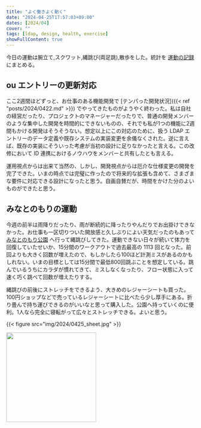 ```yaml
---
title: "よく働きよく動く"
date: "2024-04-25T17:57:03+09:00"
dates: [2024/04]
cover: ""
tags: [ldap, design, health, exercise]
showFullContent: true
---
```


今日の運動は腕立て,スクワット,縄跳び(両足跳),散歩をした。統計を [運動の記録](https://docs.google.com/spreadsheets/d/1bg85QtM-LciUgey8I79uI7vW2PEwsP6TVdeIRVkACBg/edit?usp=sharing) にまとめる。

## ou エントリーの更新対応

ここ2週間ほどずっと、お仕事のある機能開発で [テンパった開発状況]({{< ref "posts/2024/0422.md" >}}) でやってきたものがようやく終わった。私は自社の経営だったり、プロジェクトのマネージャーだったりで、普通の開発メンバーのような集中した開発を時間的にできないものの、それでも私が1つの機能に2週間もかける開発はそうそうない。想定以上にこの対応のために、扱う LDAP エントリーのデータ定義や既存システムの実装変更を余儀なくされた。逆に言えば、既存の実装にそういった考慮が当初の設計に足りなかったと言える。この改修において ID 連携におけるノウハウをメンバーと共有したとも言える。

運用視点からは出来て当然の、しかし、開発視点からは厄介な仕様変更の開発を完了できた。いまの時点では完璧に作ったので将来的な拡張も含めて、さまざまな要件に対応できる設計になったと思う。自画自賛だが、時間をかけた分のよいものができたと思う。

## みなとのもりの運動

今週の前半は雨降りだったり、雨が断続的に降ったりやんだりでお出掛けできなかった。お仕事も一区切りついた開放感と久しぶりによい天気だったのもあって [みなとのもり公園](https://kobe-machiguide.com/park/minatonomori-park/) へ行って縄跳びしてきた。運動できない日々が続いて体力を回復していたせいか、15分間のワークアウトで過去最高の 1113 回となった。前回よりも大きく回数が増えたので、もしかしたら100ほど計測ミスがあるのかもしれない。いまの目標としては15分間で最低800回跳ぶことを想定している。跳んでいるうちにカラダが慣れてきて、ミスしなくなったり、フロー状態に入って速く巧く跳べて回数が増えたりする。

縄跳びの前後にストレッチをできるよう、大きめのレジャーシートも買った。100円ショップなどで売っているレジャーシートに比べたら少し厚手にある。折り畳んで持ち運びできるのがいいなと思って購入した。公園へ持っていくのに便利。1人なら完全に寝転がって広々とストレッチできる。よいと思う。

{{< figure src="img/2024/0425_sheet.jpg" >}}

<a href="https://amzn.to/49Ur0YS" target="_blank"><img src="https://m.media-amazon.com/images/I/71jz9VPb9TL._AC_SX679_.jpg" width="240" /></a>
